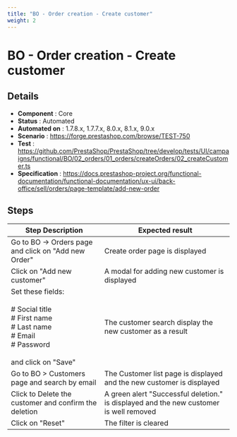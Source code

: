 ```yaml
---
title: "BO - Order creation - Create customer"
weight: 2
---
```


# BO - Order creation - Create customer
## Details
* **Component** : Core
* **Status** : Automated
* **Automated on** : 1.7.8.x, 1.7.7.x, 8.0.x, 8.1.x, 9.0.x
* **Scenario** : https://forge.prestashop.com/browse/TEST-750
* **Test** : https://github.com/PrestaShop/PrestaShop/tree/develop/tests/UI/campaigns/functional/BO/02_orders/01_orders/createOrders/02_createCustomer.ts
* **Specification** : https://docs.prestashop-project.org/functional-documentation/functional-documentation/ux-ui/back-office/sell/orders/page-template/add-new-order

## Steps
| Step Description | Expected result |
| ----- | ----- |
| Go to BO -> Orders page and click on "Add new Order" | Create order page is displayed |
| Click on "Add new customer" | A modal for adding new customer is displayed |
| Set these fields:<br><br># Social title<br># First name<br># Last name<br># Email<br># Password<br><br>and click on "Save" | The customer search display the new customer as a result |
| Go to BO > Customers page and search by email | The Customer list page is displayed and the new customer is displayed |
| Click to Delete the customer and confirm the deletion | A green alert "Successful deletion." is displayed and the new customer is well removed |
| Click on "Reset" | The filter is cleared |
